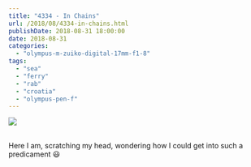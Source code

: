 ```yaml
---
title: "4334 - In Chains"
url: /2018/08/4334-in-chains.html
publishDate: 2018-08-31 18:00:00
date: 2018-08-31
categories: 
  - "olympus-m-zuiko-digital-17mm-f1-8"
tags: 
  - "sea"
  - "ferry"
  - "rab"
  - "croatia"
  - "olympus-pen-f"
---
```

<div class="container">
<div class="center"><a target="_blank" href="https://d25zfm9zpd7gm5.cloudfront.net/1200x1200/2017/20170716_103121_lr.jpg"><img class="webfeedsFeaturedVisual" src="https://d25zfm9zpd7gm5.cloudfront.net/0600x0600/2017/20170716_103121_lr.jpg" /></a></div>
</div>
<br />

Here I am, scratching my head, wondering how I could get into such a predicament :smiley: